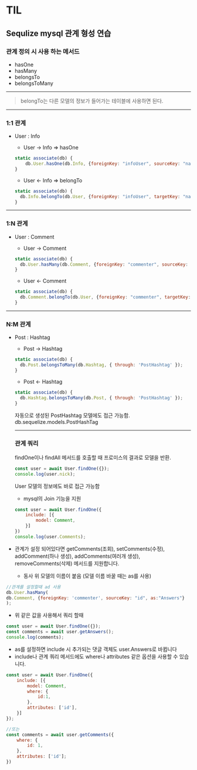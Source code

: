 # TIL

## Sequlize mysql 관계 형성 연습

### 관계 정의 시 사용 하는 메서드

- hasOne
- hasMany
- belongsTo
- belongsToMany

---

> belongTo는 다른 모델의 정보가 들어가는 테이블에 사용하면 된다.
> 

---

### 1:1 관계

- User : Info
    - User → Info  ⇒ hasOne
    
    ```jsx
    static associate(db) {
    	db.User.hasOne(db.Info, {foreignKey: "infoUser", sourceKey: "name",});
    }
    ```
    
    - User ← Info ⇒ belongTo
    
    ```jsx
    static associate(db) {
      db.Info.belongTo(db.User, {foreignKey: "infoUser", targetKey: "name",});
    }
    ```
    

---

### 1:N 관계

- User : Comment
    - User → Comment
    
    ```jsx
    static associate(db) {
      db.User.hasMany(db.Comment, {foreignKey: "commenter", sourceKey: "name",});
    }
    ```
    
    - User ← Comment
    
    ```jsx
    static associate(db) {
      db.Comment.belongTo(db.User, {foreignKey: "commenter", targetKey: "name",});
    }
    ```
    

---

### N:M 관계

- Post : Hashtag
    - Post → Hashtag
    
    ```jsx
    static associate(db) {
      db.Post.belongsToMany(db.Hashtag, { through: 'PostHashtag' });
    }
    ```
    
    - Post ← Hashtag
    
    ```jsx
    static associate(db) {
      db.Hashtag.belongsToMany(db.Post, { through: 'PostHashtag' });
    }
    ```
    
    자동으로 생성된 PostHashtag 모델에도 접근 가능함.
    db.sequelize.models.PostHashTag
    
    ---
    
    ### 관계 쿼리
    
    findOne이나 findAll 메서드를 호출할 때 프로미스의 결과로 모델을 반환.
    
    ```jsx
    const user = await User.findOne({});
    console.log(user.nick);
    ```
    
    User 모델의 정보에도 바로 접근 가능함
    
     - mysql의 Join 기능을 지원
    
    ```jsx
    const user = await User.findOne({
    	include: [{
    		model: Comment,
    	}]
    })
    console.log(user.Comments);
    ```
    
- 관계가 설정 되어있다면 getComments(조회), setComments(수정), addComment(하나 생성), addComments(여러개 생성), removeComments(삭제) 메서드를 지원합니다.
    - 동사 위 모델의 이름이 붙음 (모델 이름 바꿀 때는 as를 사용)

```jsx
//관계를 설정할때 ad 사용
db.User.hasMany(
db.Comment, {foreignKey: 'commenter', sourceKey: "id", as:"Answers"}
);
```

- 위 같은 값을 사용해서 쿼리 할때

```jsx
const user = await User.findOne({});
const comments = await user.getAnswers();
console.log(comments);
```

- as를 설정하면 include 시 추가되는 댓글 객체도 user.Answers로 바뀝니다
- include나 관계 쿼리 메서드에도 where나 attributes 같은 옵션을 사용할 수 있습니다.

```jsx
const user = await User.findOne({
	include: [{
		model: Comment,
		where: {
			id:1,
		},
		attributes: ['id'],
	}]
});

//또는
const comments = await user.getComments({
	where: {
		id: 1,
	},
	attributes: ['id'];
})
```
